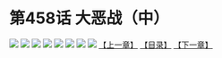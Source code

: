 # 第458话 大恶战（中）
![](https://mhpic.xiaomingtaiji.net/comic/D/斗破苍穹拆分版/458话/1.jpg-zymk.middle.webp)
![](https://mhpic.xiaomingtaiji.net/comic/D/斗破苍穹拆分版/458话/2.jpg-zymk.middle.webp)
![](https://mhpic.xiaomingtaiji.net/comic/D/斗破苍穹拆分版/458话/3.jpg-zymk.middle.webp)
![](https://mhpic.xiaomingtaiji.net/comic/D/斗破苍穹拆分版/458话/4.jpg-zymk.middle.webp)
![](https://mhpic.xiaomingtaiji.net/comic/D/斗破苍穹拆分版/458话/5.jpg-zymk.middle.webp)
![](https://mhpic.xiaomingtaiji.net/comic/D/斗破苍穹拆分版/458话/6.jpg-zymk.middle.webp)
![](https://mhpic.xiaomingtaiji.net/comic/D/斗破苍穹拆分版/458话/7.jpg-zymk.middle.webp)
![](https://mhpic.xiaomingtaiji.net/comic/D/斗破苍穹拆分版/458话/8.jpg-zymk.middle.webp)
[【上一章】](./457.md)
[【目录】](./READMD.md)
[【下一章】](./459.md)
